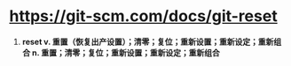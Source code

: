 # https://git-scm.com/docs/git-reset

1. **reset v. 重置（恢复出产设置）；清零；复位；重新设置；重新设定；重新组合 n. 重置；清零；复位；重新设置；重新设定；重新组合**

